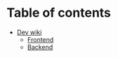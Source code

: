 # Table of contents

* [Dev wiki](README.md)
  * [Frontend](dev-wiki/frontend.md)
  * [Backend](dev-wiki/backend.md)
